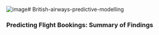 ![image](https://github.com/user-attachments/assets/a069bdb7-b57b-4405-8028-0af4d692cc32)# British-airways-predictive-modelling

### Predicting Flight Bookings: Summary of Findings
